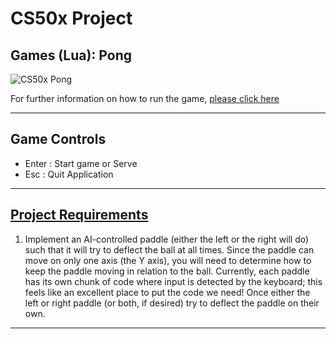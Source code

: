 # CS50x Project
## Games (Lua): Pong

![CS50x Pong](README/CS50x-Pong.gif)

For further information on how to run the game, [please click here](https://love2d.org/wiki/Getting_Started)

---

## Game Controls
* Enter : Start game or Serve
* Esc : Quit Application

---

## [Project Requirements](https://cs50.harvard.edu/x/2020/tracks/games/pong/)
1. Implement an AI-controlled paddle (either the left or the right will do) such that it will try to deflect the ball at all times. Since the paddle can move on only one axis (the Y axis), you will need to determine how to keep the paddle moving in relation to the ball. Currently, each paddle has its own chunk of code where input is detected by the keyboard; this feels like an excellent place to put the code we need! Once either the left or right paddle (or both, if desired) try to deflect the paddle on their own.

---
